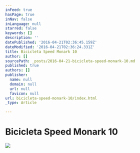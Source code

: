 ```yaml
---
inFeed: true
hasPage: true
inNav: false
inLanguage: null
starred: false
keywords: []
description: ''
datePublished: '2016-04-21T02:36:45.159Z'
dateModified: '2016-04-21T02:36:24.331Z'
title: Bicicleta Speed Monark 10
author: []
sourcePath: _posts/2016-04-21-bicicleta-speed-monark-10.md
published: true
authors: []
publisher:
  name: null
  domain: null
  url: null
  favicon: null
url: bicicleta-speed-monark-10/index.html
_type: Article

---
```

# Bicicleta Speed Monark 10
![](https://the-grid-user-content.s3-us-west-2.amazonaws.com/46fc9fbb-e8d5-421e-9956-a266219ac71e.jpg)
